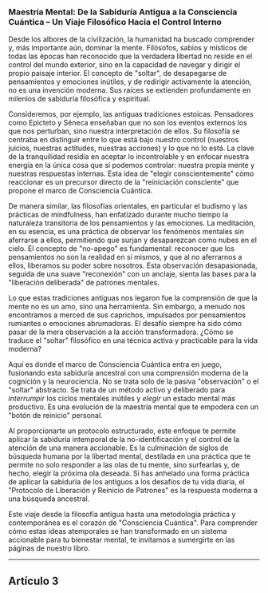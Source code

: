 ### **Maestría Mental: De la Sabiduría Antigua a la Consciencia Cuántica – Un Viaje Filosófico Hacia el Control Interno**
Desde los albores de la civilización, la humanidad ha buscado comprender y, más importante aún, dominar la mente. Filósofos, sabios y místicos de todas las épocas han reconocido que la verdadera libertad no reside en el control del mundo exterior, sino en la capacidad de navegar y dirigir el propio paisaje interior. El concepto de "soltar", de desapegarse de pensamientos y emociones inútiles, y de redirigir activamente la atención, no es una invención moderna. Sus raíces se extienden profundamente en milenios de sabiduría filosófica y espiritual.

Consideremos, por ejemplo, las antiguas tradiciones estoicas. Pensadores como Epicteto y Séneca enseñaban que no son los eventos externos los que nos perturban, sino nuestra interpretación de ellos. Su filosofía se centraba en distinguir entre lo que está bajo nuestro control (nuestros juicios, nuestras actitudes, nuestras acciones) y lo que no lo está. La clave de la tranquilidad residía en aceptar lo incontrolable y en enfocar nuestra energía en la única cosa que sí podemos controlar: nuestra propia mente y nuestras respuestas internas. Esta idea de "elegir conscientemente" cómo reaccionar es un precursor directo de la "reiniciación consciente" que propone el marco de Consciencia Cuántica.

De manera similar, las filosofías orientales, en particular el budismo y las prácticas de mindfulness, han enfatizado durante mucho tiempo la naturaleza transitoria de los pensamientos y las emociones. La meditación, en su esencia, es una práctica de observar los fenómenos mentales sin aferrarse a ellos, permitiendo que surjan y desaparezcan como nubes en el cielo. El concepto de "no-apego" es fundamental: reconocer que los pensamientos no son la realidad en sí mismos, y que al no aferrarnos a ellos, liberamos su poder sobre nosotros. Esta observación desapasionada, seguida de una suave "reconexión" con un anclaje, sienta las bases para la "liberación deliberada" de patrones mentales.

Lo que estas tradiciones antiguas nos legaron fue la comprensión de que la mente no es un amo, sino una herramienta. Sin embargo, a menudo nos encontramos a merced de sus caprichos, impulsados por pensamientos rumiantes o emociones abrumadoras. El desafío siempre ha sido cómo pasar de la mera observación a la acción transformadora. ¿Cómo se traduce el "soltar" filosófico en una técnica activa y practicable para la vida moderna?

Aquí es donde el marco de Consciencia Cuántica entra en juego, fusionando esta sabiduría ancestral con una comprensión moderna de la cognición y la neurociencia. No se trata solo de la pasiva "observación" o el "soltar" abstracto. Se trata de un método activo y deliberado para *interrumpir* los ciclos mentales inútiles y *elegir* un estado mental más productivo. Es una evolución de la maestría mental que te empodera con un "botón de reinicio" personal.

Al proporcionarte un protocolo estructurado, este enfoque te permite aplicar la sabiduría intemporal de la no-identificación y el control de la atención de una manera accionable. Es la culminación de siglos de búsqueda humana por la libertad mental, destilada en una práctica que te permite no solo responder a las olas de tu mente, sino surfearlas y, de hecho, elegir la próxima ola deseada. Si has anhelado una forma práctica de aplicar la sabiduría de los antiguos a los desafíos de tu vida diaria, el "Protocolo de Liberación y Reinicio de Patrones" es la respuesta moderna a una búsqueda ancestral.

Este viaje desde la filosofía antigua hasta una metodología práctica y contemporánea es el corazón de "Consciencia Cuántica". Para comprender cómo estas ideas atemporales se han transformado en un sistema accionable para tu bienestar mental, te invitamos a sumergirte en las páginas de nuestro libro.

---

## Artículo 3